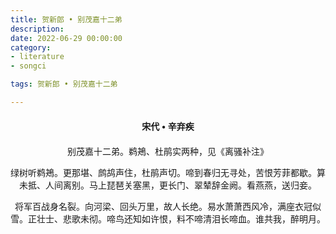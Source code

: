 ```yaml
---
title: 贺新郎 • 别茂嘉十二弟
description:
date: 2022-06-29 00:00:00
category:
- literature
- songci

tags: 贺新郎 • 别茂嘉十二弟

---
```


<div id="poem-author">
    宋代 • 辛弃疾
</div>
<div id="poem-body">
<p class="poem-paragraph">别茂嘉十二弟。鹈鴂、杜鹃实两种，见《离骚补注》</p>
<p class="poem-paragraph">绿树听鹈鴂。更那堪、鹧鸪声住，杜鹃声切。啼到春归无寻处，苦恨芳菲都歇。算未抵、人间离别。马上琵琶关塞黑，更长门、翠辇辞金阙。看燕燕，送归妾。</p>
<p class="poem-paragraph">将军百战身名裂。向河梁、回头万里，故人长绝。易水萧萧西风冷，满座衣冠似雪。正壮士、悲歌未彻。啼鸟还知如许恨，料不啼清泪长啼血。谁共我，醉明月。</p>

</div>

<style>

#poem-author {
    width: 100%;
    text-align: center;
    margin: 20px 0;
    font-weight: bold;
}
#poem-body {
    width: 100%;
    text-align: center;
}
.poem-paragraph {
    font-family: "仿宋"
}

</style>
